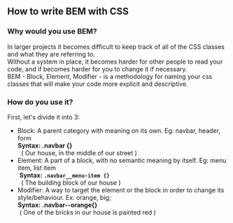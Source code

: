 ## How to write BEM with CSS
### Why would you use BEM?    
In larger projects it becomes difficult to keep track of all of the CSS classes and what they are referring to.  
Without a system in place, it becomes harder for other people to read your code, and if becomes harder for you to change it if necessary.    
BEM - Block, Element, Modifier - is a methodology for naming your css classes that will make your code more explicit and descriptive.  
### How do you use it?    
First, let's divide it into 3:    
* Block: A parent category with meaning on its own. Eg: navbar, header, form  
   __Syntax: .navbar {}__  
   ( Our house, in the middle of our street )      
* Element: A part of a block, with no semantic meaning by itself. Eg: menu item, list item  
  __Syntax: `.navbar__menu-item {}`__  
   ( The building block of our house )      
* Modifier: A way to target the element or the block in order to change its style/behaviour. Ex: orange, big;        
  __Syntax: .navbar--orange{}__  
  ( One of the bricks in our house is painted red )
